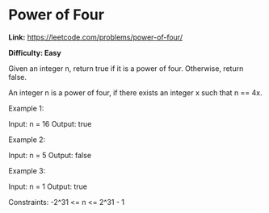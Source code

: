 # Power of Four
**Link:** https://leetcode.com/problems/power-of-four/

**Difficulty: Easy**

Given an integer n, return true if it is a power of four. Otherwise, return false.

An integer n is a power of four, if there exists an integer x such that n == 4x.


Example 1:

Input: n = 16
Output: true

Example 2:

Input: n = 5
Output: false

Example 3:

Input: n = 1
Output: true

 

Constraints:
-2^31 <= n <= 2^31 - 1
